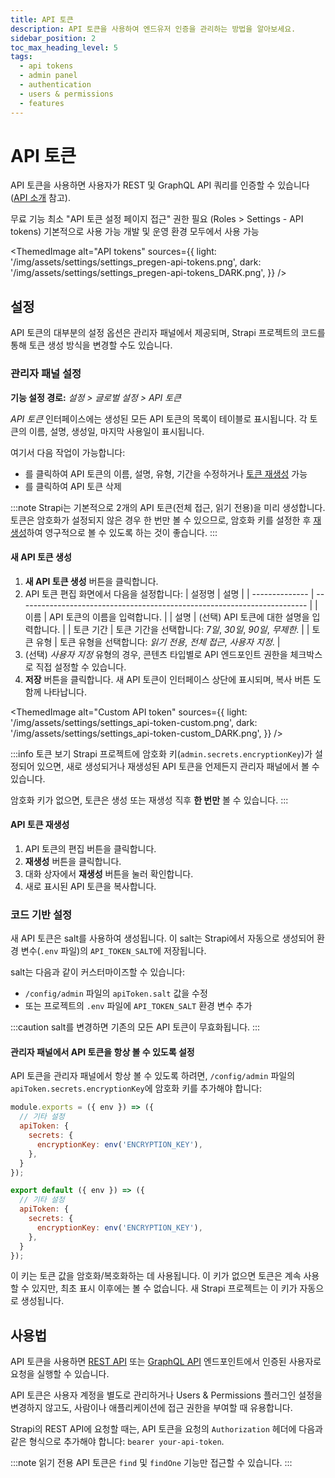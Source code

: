 ```yaml
---
title: API 토큰
description: API 토큰을 사용하여 엔드유저 인증을 관리하는 방법을 알아보세요.
sidebar_position: 2
toc_max_heading_level: 5
tags:
  - api tokens
  - admin panel
  - authentication
  - users & permissions
  - features
---
```


# API 토큰

API 토큰을 사용하면 사용자가 REST 및 GraphQL API 쿼리를 인증할 수 있습니다([API 소개](/cms/api/content-api) 참고).

<IdentityCard>
  <IdentityCardItem icon="layout" title="플랜">
    무료 기능
  </IdentityCardItem>
  
  <IdentityCardItem icon="user" title="역할 및 권한">
    최소 "API 토큰 설정 페이지 접근" 권한 필요 (Roles > Settings - API tokens)
  </IdentityCardItem>
  
  <IdentityCardItem icon="toggle-right" title="활성화">
    기본적으로 사용 가능
  </IdentityCardItem>
  
  <IdentityCardItem icon="desktop" title="환경">
    개발 및 운영 환경 모두에서 사용 가능
  </IdentityCardItem>
</IdentityCard>

<ThemedImage
alt="API tokens"
sources={{
    light: '/img/assets/settings/settings_pregen-api-tokens.png',
    dark: '/img/assets/settings/settings_pregen-api-tokens_DARK.png',
  }}
/>

## 설정

API 토큰의 대부분의 설정 옵션은 관리자 패널에서 제공되며, Strapi 프로젝트의 코드를 통해 토큰 생성 방식을 변경할 수도 있습니다.

### 관리자 패널 설정

**기능 설정 경로:** <Icon name="gear-six" /> _설정 > 글로벌 설정 > API 토큰_

_API 토큰_ 인터페이스에는 생성된 모든 API 토큰의 목록이 테이블로 표시됩니다. 각 토큰의 이름, 설명, 생성일, 마지막 사용일이 표시됩니다.

여기서 다음 작업이 가능합니다:

- <Icon name="pencil-simple" />를 클릭하여 API 토큰의 이름, 설명, 유형, 기간을 수정하거나 [토큰 재생성](#regenerating-an-api-token) 가능
- <Icon name="trash" />를 클릭하여 API 토큰 삭제

:::note
Strapi는 기본적으로 2개의 API 토큰(전체 접근, 읽기 전용)을 미리 생성합니다. 토큰은 암호화가 설정되지 않은 경우 한 번만 볼 수 있으므로, 암호화 키를 설정한 후 [재생성](#regenerating-an-api-token)하여 영구적으로 볼 수 있도록 하는 것이 좋습니다.
:::

#### 새 API 토큰 생성

1. **새 API 토큰 생성** 버튼을 클릭합니다.
2. API 토큰 편집 화면에서 다음을 설정합니다:
   | 설정명 | 설명 |
   | -------------- | ------------------------------------------------------------------------ |
   | 이름 | API 토큰의 이름을 입력합니다. |
   | 설명 | (선택) API 토큰에 대한 설명을 입력합니다. |
   | 토큰 기간 | 토큰 기간을 선택합니다: _7일_, _30일_, _90일_, _무제한_. |
   | 토큰 유형 | 토큰 유형을 선택합니다: _읽기 전용_, _전체 접근_, _사용자 지정_. |
3. (선택) _사용자 지정_ 유형의 경우, 콘텐츠 타입별로 API 엔드포인트 권한을 체크박스로 직접 설정할 수 있습니다.
4. **저장** 버튼을 클릭합니다. 새 API 토큰이 인터페이스 상단에 표시되며, 복사 버튼 <Icon name="copy" />도 함께 나타납니다.

<ThemedImage
alt="Custom API token"
sources={{
    light: '/img/assets/settings/settings_api-token-custom.png',
    dark: '/img/assets/settings/settings_api-token-custom_DARK.png',
  }}
/>

:::info 토큰 보기
Strapi 프로젝트에 암호화 키(`admin.secrets.encryptionKey`)가 설정되어 있으면, 새로 생성되거나 재생성된 API 토큰을 언제든지 관리자 패널에서 볼 수 있습니다.

암호화 키가 없으면, 토큰은 생성 또는 재생성 직후 **한 번만** 볼 수 있습니다.
:::

#### API 토큰 재생성

1. API 토큰의 편집 버튼을 클릭합니다.
2. **재생성** 버튼을 클릭합니다.
3. 대화 상자에서 **재생성** 버튼을 눌러 확인합니다.
4. 새로 표시된 API 토큰을 복사합니다.

### 코드 기반 설정

새 API 토큰은 salt를 사용하여 생성됩니다. 이 salt는 Strapi에서 자동으로 생성되어 환경 변수(`.env` 파일)의 `API_TOKEN_SALT`에 저장됩니다.

salt는 다음과 같이 커스터마이즈할 수 있습니다:

- `/config/admin` 파일의 `apiToken.salt` 값을 수정
- 또는 프로젝트의 `.env` 파일에 `API_TOKEN_SALT` 환경 변수 추가

:::caution
salt를 변경하면 기존의 모든 API 토큰이 무효화됩니다.
:::

#### 관리자 패널에서 API 토큰을 항상 볼 수 있도록 설정

API 토큰을 관리자 패널에서 항상 볼 수 있도록 하려면, `/config/admin` 파일의 `apiToken.secrets.encryptionKey`에 암호화 키를 추가해야 합니다:

<Tabs groupId="js-ts">
<TabItem label="JavaScript" value="js">

```js title="/config/admin.js"
module.exports = ({ env }) => ({
  // 기타 설정
  apiToken: {
    secrets: {
      encryptionKey: env('ENCRYPTION_KEY'),
    },
  }
});
```

</TabItem>

<TabItem label="TypeScript" value="ts">

```js title="/config/admin.ts"
export default ({ env }) => ({
  // 기타 설정
  apiToken: {
    secrets: {
      encryptionKey: env('ENCRYPTION_KEY'),
    },
  }
});
```

</TabItem>
</Tabs>

이 키는 토큰 값을 암호화/복호화하는 데 사용됩니다. 이 키가 없으면 토큰은 계속 사용할 수 있지만, 최초 표시 이후에는 볼 수 없습니다. 새 Strapi 프로젝트는 이 키가 자동으로 생성됩니다.

## 사용법

API 토큰을 사용하면 [REST API](/cms/api/rest) 또는 [GraphQL API](/cms/api/graphql) 엔드포인트에서 인증된 사용자로 요청을 실행할 수 있습니다.

API 토큰은 사용자 계정을 별도로 관리하거나 Users & Permissions 플러그인 설정을 변경하지 않고도, 사람이나 애플리케이션에 접근 권한을 부여할 때 유용합니다.

Strapi의 REST API에 요청할 때는, API 토큰을 요청의 `Authorization` 헤더에 다음과 같은 형식으로 추가해야 합니다: `bearer your-api-token`.

:::note
읽기 전용 API 토큰은 `find` 및 `findOne` 기능만 접근할 수 있습니다.
:::

